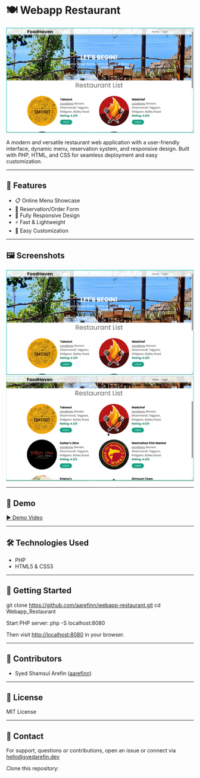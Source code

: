 # 🍽️ Webapp Restaurant

![Homepage Preview](Screenshots/1.png)

A modern and versatile restaurant web application with a user-friendly interface, dynamic menu, reservation system, and responsive design. Built with PHP, HTML, and CSS for seamless deployment and easy customization.

---

## 🚀 Features

- 📋 Online Menu Showcase  
- 📝 Reservation/Order Form  
- 📱 Fully Responsive Design  
- ⚡ Fast & Lightweight  
- 🎨 Easy Customization

---

## 🖼️ Screenshots

![Home Page](Screenshots/1.png)
![Login/Order Page](Screenshots/2.png)

---

## 🎥 Demo

[▶️ Demo Video](Demo%20Video.mp4)

---

## 🛠️ Technologies Used

- PHP
- HTML5 & CSS3

---

## 🏁 Getting Started

git clone https://github.com/aarefinn/webapp-restaurant.git
cd Webapp_Restaurant

Start PHP server:
php -S localhost:8080


Then visit [http://localhost:8080](http://localhost:8080) in your browser.

---

## 👥 Contributors

- Syed Shamsul Arefin ([aarefinn](https://github.com/aarefinn))

---

## 📄 License

MIT License

---

## 🤝 Contact

For support, questions or contributions, open an issue or connect via hello@syedarefin.dev

Clone this repository:

